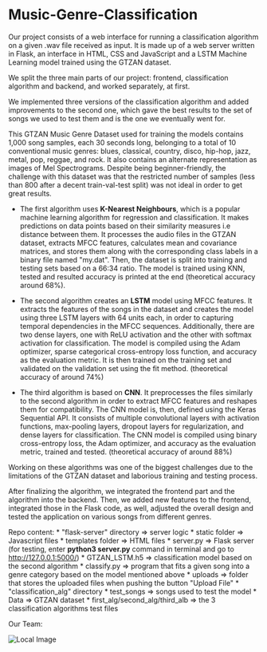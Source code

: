 # Music-Genre-Classification

Our project consists of a web interface for running a classification algorithm on a given .wav file received as input.
It is made up of a web server written in Flask, an interface in HTML, CSS and JavaScript and a LSTM Machine Learning model trained using the GTZAN dataset.

We split the three main parts of our project: frontend, classification algorithm and backend, and worked separately, at first. 

We implemented three versions of the classification algorithm and added improvements to the second one, which gave the best results to the set of songs we used to test them and is the one we eventually went for.

This GTZAN Music Genre Dataset used for training the models contains 1,000 song samples, each 30 seconds long, belonging to a total of 10 conventional music genres: blues, classical, country, disco, hip-hop, jazz, metal, pop, reggae, and rock. It also contains an alternate representation as images of Mel Spectrograms. Despite being beginner-friendly, the challenge with this dataset was that the restricted number of samples (less than 800 after a decent train-val-test split) was not ideal in order to get great results.

   * The first algorithm uses **K-Nearest Neighbours**, which is a popular machine learning algorithm for regression and classification. It makes predictions on data points based on their similarity measures i.e distance between them. It processes the audio files in the GTZAN dataset, extracts MFCC features, calculates mean and covariance matrices, and stores them along with the corresponding class labels in a binary file named "my.dat". Then, the dataset is split into training and testing sets based on a 66:34 ratio. The model is trained using KNN, tested and resulted accuracy is printed at the end (theoretical accuracy around 68%).

   * The second algorithm creates an **LSTM** model using MFCC features. It extracts the features of the songs in the dataset and creates the model using three LSTM layers with 64 units each, in order to capturing temporal dependencies in the MFCC sequences. Additionally, there are two dense layers, one with ReLU activation and the other with softmax activation for classification. The model is compiled using the Adam optimizer, sparse categorical cross-entropy loss function, and accuracy as the evaluation metric. It is then trained on the training set and validated on the validation set using the fit method. (theoretical accuracy of around 74%)

   * The third algorithm is based on **CNN**. It preprocesses the files similarly to the second algorithm in order to extract MFCC features and reshapes them for compatibility. The CNN model is, then, defined using the Keras Sequential API. It consists of multiple convolutional layers with activation functions, max-pooling layers, dropout layers for regularization, and dense layers for classification. The CNN model is compiled using binary cross-entropy loss, the Adam optimizer, and accuracy as the evaluation metric, trained and tested. (theoretical accuracy of around 88%)

Working on these algorithms was one of the biggest challenges due to the limitations of the GTZAN dataset and laborious training and testing process. 

After finalizing the algorithm, we integrated the frontend part and the algorithm into the backend. Then, we added new features to the frontend, integrated those in the Flask code, as well, adjusted the overall design and tested the application on various songs from different genres.

Repo content:
    * "flask-server" directory => server logic
      * static folder => Javascript files
      * templates folder => HTML files
      * server.py => Flask server (for testing, enter **python3 server.py** command in terminal and go to http://127.0.0.1:5000/)
      * GTZAN_LSTM.h5 => classification model based on the second algorithm
      * classify.py => program that fits a given song into a genre category based on the model mentioned above
      * uploads => folder that stores the uploaded files when pushing the button "Upload File"
    * "classification_alg" directory
      * test_songs => songs used to test the model
      * Data => GTZAN dataset
      * first_alg/second_alg/third_alb => the 3 classification algorithms test files

Our Team:

![Local Image](./ourTeam.png)